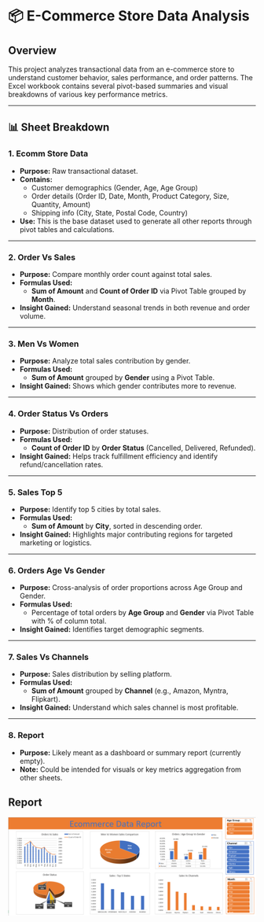 
# 📦 E-Commerce Store Data Analysis

## Overview
This project analyzes transactional data from an e-commerce store to understand customer behavior, sales performance, and order patterns. The Excel workbook contains several pivot-based summaries and visual breakdowns of various key performance metrics.

---

## 📊 Sheet Breakdown

### 1. Ecomm Store Data
- **Purpose:** Raw transactional dataset.
- **Contains:** 
  - Customer demographics (Gender, Age, Age Group)
  - Order details (Order ID, Date, Month, Product Category, Size, Quantity, Amount)
  - Shipping info (City, State, Postal Code, Country)
- **Use:** This is the base dataset used to generate all other reports through pivot tables and calculations.

---

### 2. Order Vs Sales
- **Purpose:** Compare monthly order count against total sales.
- **Formulas Used:**
  - **Sum of Amount** and **Count of Order ID** via Pivot Table grouped by **Month**.
- **Insight Gained:** Understand seasonal trends in both revenue and order volume.

---

### 3. Men Vs Women
- **Purpose:** Analyze total sales contribution by gender.
- **Formulas Used:**
  - **Sum of Amount** grouped by **Gender** using a Pivot Table.
- **Insight Gained:** Shows which gender contributes more to revenue.

---

### 4. Order Status Vs Orders
- **Purpose:** Distribution of order statuses.
- **Formulas Used:**
  - **Count of Order ID** by **Order Status** (Cancelled, Delivered, Refunded).
- **Insight Gained:** Helps track fulfillment efficiency and identify refund/cancellation rates.

---

### 5. Sales Top 5
- **Purpose:** Identify top 5 cities by total sales.
- **Formulas Used:**
  - **Sum of Amount** by **City**, sorted in descending order.
- **Insight Gained:** Highlights major contributing regions for targeted marketing or logistics.

---

### 6. Orders Age Vs Gender
- **Purpose:** Cross-analysis of order proportions across Age Group and Gender.
- **Formulas Used:**
  - Percentage of total orders by **Age Group** and **Gender** via Pivot Table with % of column total.
- **Insight Gained:** Identifies target demographic segments.

---

### 7. Sales Vs Channels
- **Purpose:** Sales distribution by selling platform.
- **Formulas Used:**
  - **Sum of Amount** grouped by **Channel** (e.g., Amazon, Myntra, Flipkart).
- **Insight Gained:** Understand which sales channel is most profitable.

---

### 8. Report
- **Purpose:** Likely meant as a dashboard or summary report (currently empty).
- **Note:** Could be intended for visuals or key metrics aggregation from other sheets.

## Report

<img src="report.png">